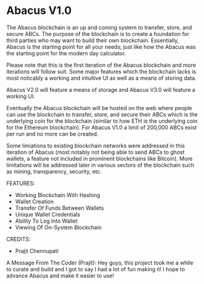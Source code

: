 # Abacus V1.0

The Abacus blockchain is an up and coming system to transfer, store, and secure ABCs. The purpose of the blockchain is to create a foundation for third parties who may want to build their own blockchain. Essentially, Abacus is the starting point for all your needs; just like how the Abacus was the starting point for the modern day calculator.

Please note that this is the first iteration of the Abacus blockchain and more iterations will follow suit. Some major features which the blockchain lacks is most noticably a working and intuitive UI as well as a means of storing data.

Abacus V2.0 will feature a means of storage and Abacus V3.0 will feature a working UI.

Eventually the Abacus blockchain will be hosted on the web where people can use the blockchain to transfer, store, and secure their ABCs which is the underlying coin for the blockchain (similar to how ETH is the underlying coin for the Ethereum blockchain). For Abacus V1.0 a limit of 200,000 ABCs exist per run and no more can be created.

Some limiations to existing blockchain networks were addressed in this iteration of Abacus (most notably not being able to send ABCs to ghost wallets, a feature not included in prominent blockchains like Bitcoin). More limitations will be addressed later in various sectors of the blockchain such as mining, transparency, security, etc.

FEATURES:
- Working Blockchain With Hashing
- Wallet Creation
- Transfer Of Funds Between Wallets
- Unique Wallet Credentials
- Ability To Log Into Wallet
- Viewing Of On-System Blockchain

CREDITS:
- Prajit Chennupati

A Message From The Coder (Prajit):
Hey guys, this project took me a while to curate and build and I got to say I had a lot of fun making it! I hope to advance Abacus and make it easier to use!

